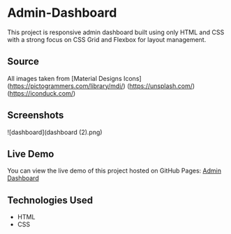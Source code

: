 # Admin-Dashboard

This project is responsive admin dashboard built using only HTML and CSS with a strong focus on CSS Grid and Flexbox for layout management.

## Source

All images taken from
[Material Designs Icons]
(https://pictogrammers.com/library/mdi/)
(https://unsplash.com/)
(https://iconduck.com/)

## Screenshots

![dashboard](dashboard (2).png)

## Live Demo

You can view the live demo of this project hosted on GitHub Pages: [Admin Dashboard](https://ruzainachougle18.github.io/admin-dashboard/)

## Technologies Used

- HTML
- CSS